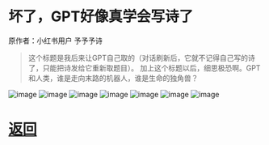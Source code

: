 # 坏了，GPT好像真学会写诗了

原作者：小红书用户 予予予诗

> 这个标题是我后来让GPT自己取的（对话刷新后，它就不记得自己写的诗了，只能把诗发给它重新取题目）。
> 加上这个标题以后，细思极恐啊。GPT和人类，谁是走向末路的机器人，谁是生命的独角兽？

![image](https://user-images.githubusercontent.com/109202065/234045655-d4c6e751-551c-4c23-a7e5-6aaa233b6bd5.png)
![image](https://user-images.githubusercontent.com/109202065/234045437-e65a5a58-8042-43d3-839b-0ee9008c102f.png)
![image](https://user-images.githubusercontent.com/109202065/234045745-bf5ebc25-1659-42d2-ad96-01cb279028f8.png)
![image](https://user-images.githubusercontent.com/109202065/234045830-020348be-bac5-42bd-a8a2-500fd9538227.png)
![image](https://user-images.githubusercontent.com/109202065/234045873-cefce691-ddaf-47e8-aa54-0e1ef056f7fb.png)
![image](https://user-images.githubusercontent.com/109202065/234045931-ae2af7fa-2679-4ce2-a251-fecbd1268ff9.png)
![image](https://user-images.githubusercontent.com/109202065/234046214-fe3ff73b-2287-4d1c-87f7-f91d31814d78.png)

# [返回](../index.md)
